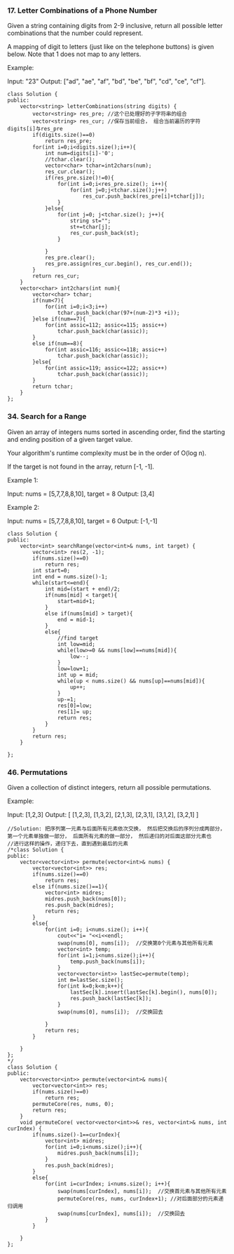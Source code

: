 ### 17. Letter Combinations of a Phone Number
Given a string containing digits from 2-9 inclusive, return all possible letter combinations that the number could represent.

A mapping of digit to letters (just like on the telephone buttons) is given below. Note that 1 does not map to any letters.

Example:

Input: "23"
Output: ["ad", "ae", "af", "bd", "be", "bf", "cd", "ce", "cf"].
```
class Solution {
public:
    vector<string> letterCombinations(string digits) {
        vector<string> res_pre; //这个已处理好的子字符串的组合
        vector<string> res_cur; //保存当前组合， 组合当前遍历的字符digits[i]与res_pre
        if(digits.size()==0)
            return res_pre;
        for(int i=0;i<digits.size();i++){
            int num=digits[i]-'0';
            //tchar.clear();
            vector<char> tchar=int2chars(num);
            res_cur.clear();
            if(res_pre.size()!=0){
                for(int i=0;i<res_pre.size(); i++){
                    for(int j=0;j<tchar.size();j++)
                        res_cur.push_back(res_pre[i]+tchar[j]);
                }
            }else{
                for(int j=0; j<tchar.size(); j++){
                    string st="";
                    st+=tchar[j];
                    res_cur.push_back(st);
                }
                    
            }
            res_pre.clear();
            res_pre.assign(res_cur.begin(), res_cur.end());               
        }
        return res_cur;
    }
    vector<char> int2chars(int num){
        vector<char> tchar;
        if(num<7){
            for(int i=0;i<3;i++)
                tchar.push_back(char(97+(num-2)*3 +i));
        }else if(num==7){
            for(int assic=112; assic<=115; assic++)
                tchar.push_back(char(assic));
        }
        else if(num==8){
            for(int assic=116; assic<=118; assic++)
                tchar.push_back(char(assic));
        }else{
            for(int assic=119; assic<=122; assic++)
                tchar.push_back(char(assic));
        }
        return tchar;
    }
};
```
###  34. Search for a Range
Given an array of integers nums sorted in ascending order, find the starting and ending position of a given target value.

Your algorithm's runtime complexity must be in the order of O(log n).

If the target is not found in the array, return [-1, -1].

Example 1:

Input: nums = [5,7,7,8,8,10], target = 8
Output: [3,4]

Example 2:

Input: nums = [5,7,7,8,8,10], target = 6
Output: [-1,-1]

```
class Solution {
public:
    vector<int> searchRange(vector<int>& nums, int target) {
        vector<int> res(2, -1);
        if(nums.size()==0)
            return res;
        int start=0;
        int end = nums.size()-1;
        while(start<=end){
            int mid=(start + end)/2;
            if(nums[mid] < target){
                start=mid+1;
            }
            else if(nums[mid] > target){
                end = mid-1;
            }
            else{
                //find target
                int low=mid;
                while(low>=0 && nums[low]==nums[mid]){
                    low--;
                }
                low=low+1;
                int up = mid;
                while(up < nums.size() && nums[up]==nums[mid]){
                    up++;
                }
                up-=1;
                res[0]=low;
                res[1]= up;
                return res;
            }
        }
        return res;
    }
    
};
```

###  46. Permutations               
Given a collection of distinct integers, return all possible permutations.

Example:

Input: [1,2,3]
Output:
[
  [1,2,3],
  [1,3,2],
  [2,1,3],
  [2,3,1],
  [3,1,2],
  [3,2,1]
]
```
//Solution: 把序列第一元素与后面所有元素依次交换， 然后把交换后的序列分成两部分， 第一个元素单独做一部分， 后面所有元素的做一部分， 然后递归的对后面这部分元素也
//进行这样的操作，递归下去，直到遇到最后的元素
/*class Solution {
public:
    vector<vector<int>> permute(vector<int>& nums) {
        vector<vector<int>> res;
        if(nums.size()==0)
            return res;
        else if(nums.size()==1){
            vector<int> midres;
            midres.push_back(nums[0]);
            res.push_back(midres);
            return res;
        }
        else{
            for(int i=0; i<nums.size(); i++){
                cout<<"i= "<<i<<endl;
                swap(nums[0], nums[i]);  //交换第0个元素与其他所有元素
                vector<int> temp;
                for(int i=1;i<nums.size();i++){
                    temp.push_back(nums[i]);
                }
                vector<vector<int>> lastSec=permute(temp);
                int m=lastSec.size();
                for(int k=0;k<m;k++){
                    lastSec[k].insert(lastSec[k].begin(), nums[0]);
                    res.push_back(lastSec[k]);
                }
                swap(nums[0], nums[i]);  //交换回去

            }
            return res;
        }
      
    }
};
*/
class Solution {
public:
    vector<vector<int>> permute(vector<int>& nums){
        vector<vector<int>> res;
        if(nums.size()==0)
            return res;
        permuteCore(res, nums, 0); 
        return res;
    }
    void permuteCore( vector<vector<int>>& res, vector<int>& nums, int curIndex) {
        if(nums.size()-1==curIndex){
            vector<int> midres;
            for(int i=0;i<nums.size();i++){
                midres.push_back(nums[i]);
            }
            res.push_back(midres);
        }
        else{
            for(int i=curIndex; i<nums.size(); i++){
                swap(nums[curIndex], nums[i]);  //交换首元素与其他所有元素
                permuteCore(res, nums, curIndex+1); //对后面部分的元素递归调用
                swap(nums[curIndex], nums[i]);  //交换回去
            }
        }
      
    }
};
```



